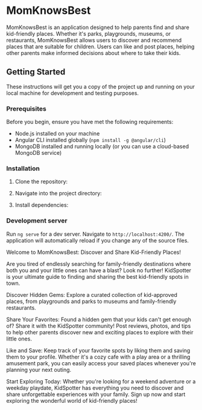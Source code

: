 


# MomKnowsBest

MomKnowsBest is an application designed to help parents find and share kid-friendly places. Whether it's parks, playgrounds, museums, or restaurants, MomKnowsBest allows users to discover and recommend places that are suitable for children. Users can like and post places, helping other parents make informed decisions about where to take their kids.

## Getting Started

These instructions will get you a copy of the project up and running on your local machine for development and testing purposes.

### Prerequisites

Before you begin, ensure you have met the following requirements:

- Node.js installed on your machine
- Angular CLI installed globally (`npm install -g @angular/cli`)
- MongoDB installed and running locally (or you can use a cloud-based MongoDB service)

### Installation

1. Clone the repository:


2. Navigate into the project directory:


3. Install dependencies:


### Development server

Run `ng serve` for a dev server. Navigate to `http://localhost:4200/`. The application will automatically reload if you change any of the source files.

Welcome to MomKnowsBest: Discover and Share Kid-Friendly Places!

Are you tired of endlessly searching for family-friendly destinations where both you and your little ones can have a blast? Look no further! KidSpotter is your ultimate guide to finding and sharing the best kid-friendly spots in town.

Discover Hidden Gems: Explore a curated collection of kid-approved places, from playgrounds and parks to museums and family-friendly restaurants. 

Share Your Favorites: Found a hidden gem that your kids can't get enough of? Share it with the KidSpotter community! Post reviews, photos, and tips to help other parents discover new and exciting places to explore with their little ones.

Like and Save: Keep track of your favorite spots by liking them and saving them to your profile. Whether it's a cozy cafe with a play area or a thrilling amusement park, you can easily access your saved places whenever you're planning your next outing.


Start Exploring Today: Whether you're looking for a weekend adventure or a weekday playdate, KidSpotter has everything you need to discover and share unforgettable experiences with your family. Sign up now and start exploring the wonderful world of kid-friendly places!
